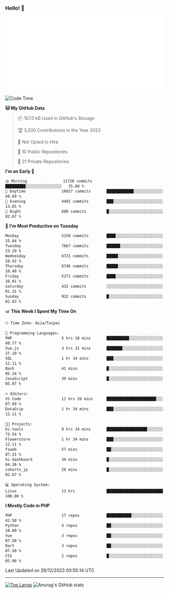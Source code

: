 ### Hello! 👋

![Metrics](/metrics.classic.svg)

<!--START_SECTION:waka-->
![Code Time](http://img.shields.io/badge/Code%20Time-979%20hrs%2013%20mins-blue)

**🐱 My GitHub Data** 

> 📦 157.0 kB Used in GitHub's Storage 
 > 
> 🏆 3,330 Contributions in the Year 2023
 > 
> 🚫 Not Opted to Hire
 > 
> 📜 10 Public Repositories 
 > 
> 🔑 21 Private Repositories 
 > 
**I'm an Early 🐤** 

```text
🌞 Morning                11720 commits       █████████░░░░░░░░░░░░░░░░   35.60 % 
🌆 Daytime                16027 commits       ████████████░░░░░░░░░░░░░   48.69 % 
🌃 Evening                4492 commits        ███░░░░░░░░░░░░░░░░░░░░░░   13.65 % 
🌙 Night                  680 commits         █░░░░░░░░░░░░░░░░░░░░░░░░   02.07 % 
```
📅 **I'm Most Productive on Tuesday** 

```text
Monday                   5150 commits        ████░░░░░░░░░░░░░░░░░░░░░   15.64 % 
Tuesday                  7667 commits        ██████░░░░░░░░░░░░░░░░░░░   23.29 % 
Wednesday                6721 commits        █████░░░░░░░░░░░░░░░░░░░░   20.42 % 
Thursday                 6746 commits        █████░░░░░░░░░░░░░░░░░░░░   20.49 % 
Friday                   5271 commits        ████░░░░░░░░░░░░░░░░░░░░░   16.01 % 
Saturday                 432 commits         ░░░░░░░░░░░░░░░░░░░░░░░░░   01.31 % 
Sunday                   932 commits         █░░░░░░░░░░░░░░░░░░░░░░░░   02.83 % 
```


📊 **This Week I Spent My Time On** 

```text
🕑︎ Time Zone: Asia/Taipei

💬 Programming Languages: 
PHP                      5 hrs 18 mins       ██████████░░░░░░░░░░░░░░░   40.77 % 
Vue.js                   3 hrs 31 mins       ███████░░░░░░░░░░░░░░░░░░   27.10 % 
SQL                      1 hr 34 mins        ███░░░░░░░░░░░░░░░░░░░░░░   12.11 % 
Bash                     41 mins             █░░░░░░░░░░░░░░░░░░░░░░░░   05.34 % 
JavaScript               39 mins             █░░░░░░░░░░░░░░░░░░░░░░░░   05.07 % 

🔥 Editors: 
VS Code                  11 hrs 26 mins      ██████████████████████░░░   87.89 % 
DataGrip                 1 hr 34 mins        ███░░░░░░░░░░░░░░░░░░░░░░   12.11 % 

🐱‍💻 Projects: 
bi-tools                 9 hrs 34 mins       ██████████████████░░░░░░░   73.54 % 
Flowerstore              1 hr 34 mins        ███░░░░░░░░░░░░░░░░░░░░░░   12.11 % 
fsweb                    57 mins             ██░░░░░░░░░░░░░░░░░░░░░░░   07.31 % 
bi-dashboard             34 mins             █░░░░░░░░░░░░░░░░░░░░░░░░   04.36 % 
cohorts_jp               20 mins             █░░░░░░░░░░░░░░░░░░░░░░░░   02.67 % 

💻 Operating System: 
Linux                    13 hrs              █████████████████████████   100.00 % 
```

**I Mostly Code in PHP** 

```text
PHP                      17 repos            ███████████░░░░░░░░░░░░░░   42.50 % 
Python                   4 repos             ██░░░░░░░░░░░░░░░░░░░░░░░   10.00 % 
Vue                      3 repos             ██░░░░░░░░░░░░░░░░░░░░░░░   07.50 % 
Dart                     3 repos             ██░░░░░░░░░░░░░░░░░░░░░░░   07.50 % 
CSS                      2 repos             █░░░░░░░░░░░░░░░░░░░░░░░░   05.00 % 
```




 Last Updated on 28/12/2023 00:55:14 UTC
<!--END_SECTION:waka-->

<hr>

<span style="display:inline-block">[![Top Langs](https://github-readme-stats.vercel.app/api/top-langs/?username=maureendadap&layout=compact&theme=transparent)](https://github.com/anuraghazra/github-readme-stats)</span>
<span style="display:inline-block">![Anurag's GitHub stats](https://github-readme-stats.vercel.app/api?username=maureendadap&show_icons=true&theme=transparent&count_private=true)</span>

<!--
**MaureenDadap/maureendadap** is a ✨ _special_ ✨ repository because its `README.md` (this file) appears on your GitHub profile.

Here are some ideas to get you started:

- 🔭 I’m currently working on ...
- 🌱 I’m currently learning ...
- 👯 I’m looking to collaborate on ...
- 🤔 I’m looking for help with ...
- 💬 Ask me about ...
- 📫 How to reach me: ...
- 😄 Pronouns: ...
- ⚡ Fun fact: ...
-->
